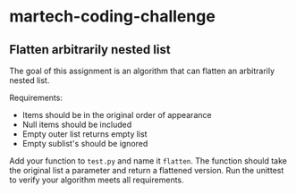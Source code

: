 # martech-coding-challenge


## Flatten arbitrarily nested list
  
The goal of this assignment is an algorithm that can flatten an arbitrarily nested list.

Requirements:
- Items should be in the original order of appearance
- Null items should be included
- Empty outer list returns empty list
- Empty sublist's should be ignored

Add your function to `test.py` and name it `flatten`. The function should take the original
list a parameter and return a flattened version. Run the unittest to verify your algorithm meets all requirements.